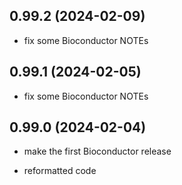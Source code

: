 ## 0.99.2 (2024-02-09)
- fix some Bioconductor NOTEs

## 0.99.1 (2024-02-05)
- fix some Bioconductor NOTEs

## 0.99.0 (2024-02-04)
- make the first Bioconductor release


- reformatted code